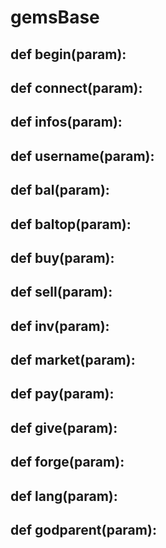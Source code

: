 # gemsBase
## def begin(param):

## def connect(param):

## def infos(param):

## def username(param):

## def bal(param):

## def baltop(param):

## def buy(param):

## def sell(param):

## def inv(param):

## def market(param):

## def pay(param):

## def give(param):

## def forge(param):

## def lang(param):

## def godparent(param):
